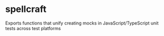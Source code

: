 # spellcraft
Exports functions that unify creating mocks in JavaScript/TypeScript unit tests across test platforms
